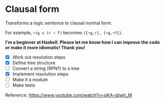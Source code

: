 # Clausal form
Transforms a logic sentence to clausal normal form.

For example, `¬(g ∧ (r ⇒ f)` becomes `{{¬g,r}, {¬g,¬f}}`.

**I'm a beginner at Haskell. Please let me know how I can improve the code or make it more idiomatic! Thank you!**

- [x] Work out resolution steps
- [x] Define tree structure
- [ ] Convert a string (RPN?) to a tree
- [x] Implement resolution steps
- [ ] Make it a module
- [ ] Make tests

Reference: https://www.youtube.com/watch?v=sjKA-sbwh_M
